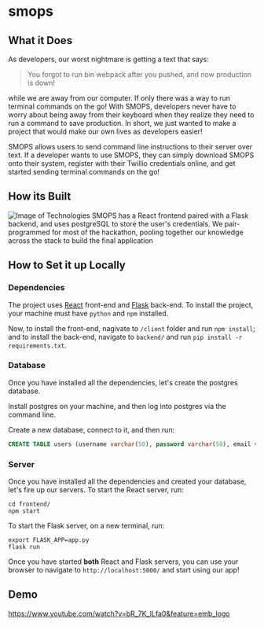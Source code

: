 # smops

## What it Does
As developers, our worst nightmare is getting a text that says:

> You forgot to run bin webpack after you pushed, and now production is down!

while we are away from our computer. If only there was a way to run terminal commands on the go! 
With SMOPS, developers never have to worry about being away from their keyboard when they realize 
they need to run a command to save production. In short, we just wanted to make a project that would 
make our own lives as developers easier!

SMOPS allows users to send command line instructions to their server over text. If a developer wants 
to use SMOPS, they can simply download SMOPS onto their system, register with their Twillio credentials online, 
and get started sending terminal commands on the go!


## How its Built
![Image of Technologies](file:///Users/theodoremcnulty/Desktop/Screen%20Shot%202021-01-31%20at%2010.35.19%20AM.png)
SMOPS has a React frontend paired with a Flask backend, and uses postgreSQL to store the user's credentials. 
We pair-programmed for most of the hackathon, pooling together our knowledge across the stack to build the final application


## How to Set it up Locally

### Dependencies
The project uses [React](https://reactjs.org/) front-end and [Flask](https://flask.palletsprojects.com/en/1.1.x/) back-end. 
To install the project, your machine must have `python` and `npm` installed.

Now, to install the front-end, nagivate to `/client` folder and run `npm install`; and to install the back-end, navigate to 
`backend/` and run `pip install -r requirements.txt`.

### Database
Once you have installed all the dependencies, let's create the postgres database.

Install postgres on your machine, and then log into postgres via the command line.

Create a new database, connect to it, and then run:
```SQL
CREATE TABLE users (username varchar(50), password varchar(50), email varchar(50), phone_number varchar(20), authentication_sid varchar(50), token varchar(50), PRIMARY KEY(email));
```

### Server
Once you have installed all the dependencies and created your database, let's fire up our servers. To start the React server, run:
```
cd frontend/
npm start
```

To start the Flask server, on a new terminal, run:
```
export FLASK_APP=app.py
flask run
```

Once you have started **both** React and Flask servers, you can use your browser to navigate to `http://localhost:5000/` and start using our app!


## Demo
https://www.youtube.com/watch?v=bR_7K_lLfa0&feature=emb_logo
